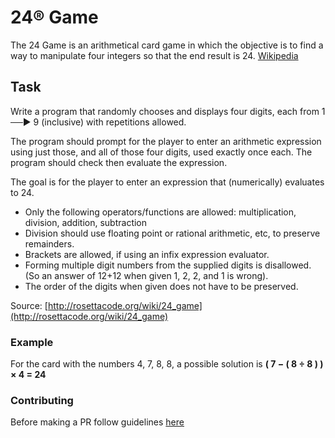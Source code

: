 # 24® Game

The 24 Game is an arithmetical card game in which the objective is to find a way to manipulate four integers so that the end result is 24. [Wikipedia](https://www.google.com)

## Task 

Write a program that randomly chooses and displays four digits, each from 1 ──► 9 (inclusive) with repetitions allowed.

The program should prompt for the player to enter an arithmetic expression using just those, and all of those four digits, used exactly once each. 
The program should check then evaluate the expression.

The goal is for the player to enter an expression that (numerically) evaluates to 24.

* Only the following operators/functions are allowed: multiplication, division, addition, subtraction
* Division should use floating point or rational arithmetic, etc, to preserve remainders.
* Brackets are allowed, if using an infix expression evaluator.
* Forming multiple digit numbers from the supplied digits is disallowed. (So an answer of 12+12 when given 1, 2, 2, and 1 is wrong).
* The order of the digits when given does not have to be preserved.


Source: [http://rosettacode.org/wiki/24_game](http://rosettacode.org/wiki/24_game)

### Example
For the card with the numbers 4, 7, 8, 8, a possible solution is **( 7 − ( 8 ÷ 8 ) ) × 4 = 24**

### Contributing
Before making a PR follow guidelines [here](/CONTRIBUTING)

